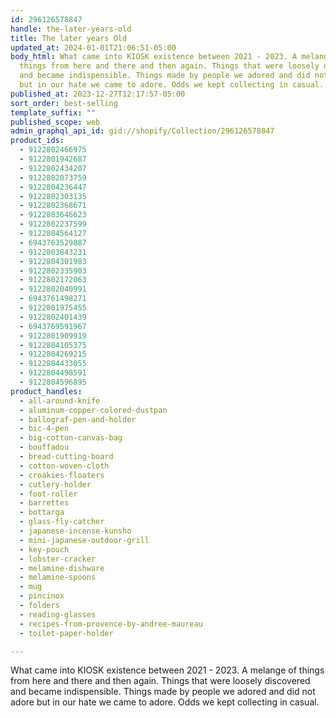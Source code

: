 ```yaml
---
id: 296126578847
handle: the-later-years-old
title: The later years Old
updated_at: 2024-01-01T21:06:51-05:00
body_html: What came into KIOSK existence between 2021 - 2023. A melange of
  things from here and there and then again. Things that were loosely discovered
  and became indispensible. Things made by people we adored and did not adore
  but in our hate we came to adore. Odds we kept collecting in casual.
published_at: 2023-12-27T12:17:57-05:00
sort_order: best-selling
template_suffix: ""
published_scope: web
admin_graphql_api_id: gid://shopify/Collection/296126578847
product_ids:
  - 9122802466975
  - 9122801942687
  - 9122802434207
  - 9122802073759
  - 9122804236447
  - 9122802303135
  - 9122802368671
  - 9122803646623
  - 9122802237599
  - 9122804564127
  - 6943763529887
  - 9122803843231
  - 9122804301983
  - 9122802335903
  - 9122802172063
  - 9122802040991
  - 6943761498271
  - 9122801975455
  - 9122802401439
  - 6943769591967
  - 9122801909919
  - 9122804105375
  - 9122804269215
  - 9122804433055
  - 9122804498591
  - 9122804596895
product_handles:
  - all-around-knife
  - aluminum-copper-colored-dustpan
  - ballograf-pen-and-holder
  - bic-4-pen
  - big-cotton-canvas-bag
  - bouffadou
  - bread-cutting-board
  - cotton-woven-cloth
  - croakies-floaters
  - cutlery-holder
  - foot-roller
  - barrettes
  - bottarga
  - glass-fly-catcher
  - japanese-incense-kunsho
  - mini-japanese-outdoor-grill
  - key-pouch
  - lobster-cracker
  - melamine-dishware
  - melamine-spoons
  - mug
  - pincinox
  - folders
  - reading-glasses
  - recipes-from-provence-by-andree-maureau
  - toilet-paper-holder

---
```


What came into KIOSK existence between 2021 - 2023. A melange of things from here and there and then again. Things that were loosely discovered and became indispensible. Things made by people we adored and did not adore but in our hate we came to adore. Odds we kept collecting in casual.